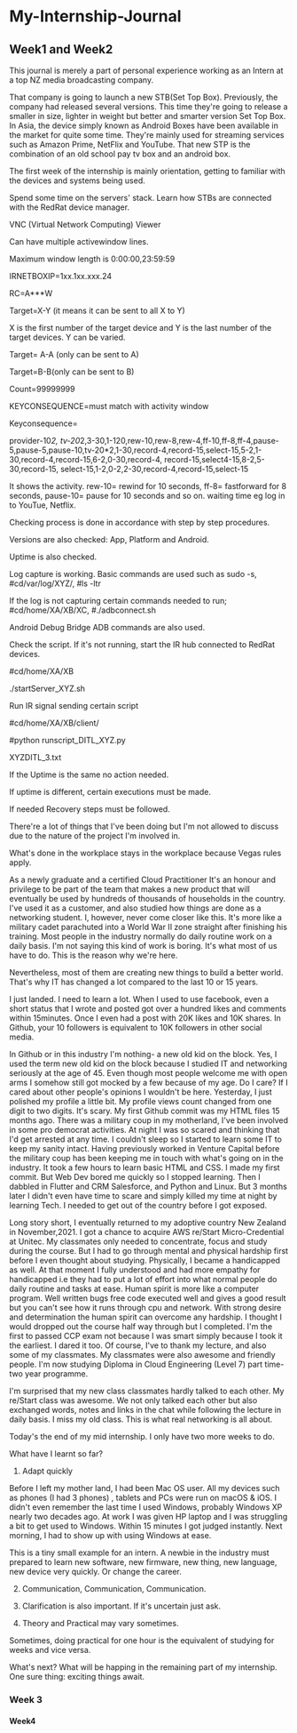 # My-Internship-Journal




## Week1 and Week2


This journal is merely a part of personal experience working as an Intern at a top NZ media broadcasting company.

That company is going to launch a new STB(Set Top Box). Previously, the company had released several versions. This time they're going to release a smaller in size, lighter in weight but better and smarter version Set Top Box. In Asia, the device simply known as Android Boxes have been available in the market for quite some time. They're mainly used for streaming services such as  Amazon Prime, NetFlix and YouTube. That new STP is the combination of an old school pay tv box and an android box.    


The first week of the internship is mainly orientation, getting to familiar with the devices and systems being used.


Spend some time on the servers' stack. Learn how STBs are connected with the RedRat device manager. 

VNC (Virtual Network Computing) Viewer


Can have multiple activewindow lines.

Maximum window length is 0:00:00,23:59:59



IRNETBOXIP=1xx.1xx.xxx.24

RC=A***W

Target=X-Y (it means it can be sent to all X to Y)

X is the first number of the target device and Y is the last number of the target devices. Y can be varied.

Target= A-A (only can be sent to A)

Target=B-B(only can be sent to B)



Count=99999999



KEYCONSEQUENCE=must match with activity window

Keyconsequence=

provider-10*2, tv-20*2,3-30,1-120,rew-10,rew-8,rew-4,ff-10,ff-8,ff-4,pause-5,pause-5,pause-10,tv-20*2,1-30,record-4,record-15,select-15,5-2,1-30,record-4,record-15,6-2,0-30,record-4, record-15,select4-15,8-2,5-30,record-15, select-15,1-2,0-2,2-30,record-4,record-15,select-15




It shows the activity. rew-10= rewind for 10 seconds, ff-8= fastforward for 8 seconds, pause-10= pause for 10 seconds and so on. waiting time eg log in to YouTue, Netflix.



Checking process is done in accordance with step by step procedures.



Versions are also checked: App, Platform and Android.

Uptime is also checked.


Log capture is working. Basic commands are used such as sudo -s, #cd/var/log/XYZ/, #ls -ltr


If the log is not capturing certain commands needed to run; #cd/home/XA/XB/XC, #./adbconnect.sh



Android Debug Bridge ADB commands are also used.


Check the script. If it's not running, start the IR hub connected to RedRat devices.

#cd/home/XA/XB

 ./startServer_XYZ.sh


Run IR signal sending certain script

#cd/home/XA/XB/client/

#python runscript_DITL_XYZ.py

XYZDITL_3.txt


If the Uptime is the same no action needed.


If uptime is different, certain executions must be made.

If needed Recovery steps must be followed.


There're a lot of things that I've been doing but I'm not allowed to discuss due to the nature of the project I'm involved in. 

What's done in the workplace stays in the workplace because Vegas rules apply. 

As a newly graduate and a certified Cloud Practitioner It's an honour and privilege to be part of the team that makes a new product that will eventually be used by hundreds of thousands of households in the country. I've used it as a customer, and also studied how things are done as a networking student. I, however, never come closer like this. It's more like a military cadet parachuted into a World War II zone straight after finishing his training. Most people in the industry normally do daily routine work on a daily basis. I'm not saying this kind of work is boring. It's what most of us have to do. This is the reason why we're here. 

Nevertheless, most of them are creating new things to build a better world. That's why IT has changed a lot compared to the last 10 or 15 years. 

I just landed. I need to learn a lot. When I used to use facebook, even a short status that I wrote and posted got over a hundred likes and comments within 15minutes. Once I even had a post with 20K likes and 10K shares. In Github, your 10 followers is equivalent to 10K followers in other social media.

In Github or in this industry I'm nothing- a new old kid on the block. Yes, I used the term new old kid on the block because I studied IT and networking seriously at the age of 45. Even though most people welcome me with open arms I somehow still got mocked by a few because of my age. Do I care? If I cared about other people's opinions I wouldn't be here. Yesterday, I just polished my profile a little bit. My profile views count changed from one digit to two digits. It's scary. My first Github commit was my HTML files 15 months ago. There was a military coup in my motherland, I've been involved in some pro democrat activities. At night I was so scared and thinking that I'd get arrested at any time. I couldn't sleep so I started to learn some IT to keep my sanity intact. Having previously worked in Venture Capital before the military coup has been keeping me in touch with what's going on in the industry. It took a few hours to learn basic HTML and CSS. I made my first commit. But Web Dev bored me quickly so I stopped learning. Then I dabbled in Flutter and CRM Salesforce, and Python and Linux. But 3 months later I didn't even have time to scare and simply killed my time at night by learning Tech. I needed to get out of the country before I got exposed.



Long story short, I eventually returned to my adoptive country New Zealand in November,2021. I got a chance to acquire AWS re/Start Micro-Credential at Unitec. My classmates only needed to concentrate, focus and study during the course. But I had to go through mental and physical hardship first before I even thought about studying. Physically, I became a handicapped as well. At that moment I fully understood and had more empathy for handicapped i.e they had to put a lot of effort into what normal people do daily routine and tasks at ease. Human spirit is more like a computer program. Well written bugs free code executed well and gives a good result but you can't see how it runs through cpu and network. With strong desire and determination the human spirit can overcome any hardship. I thought I would dropped out the course half way through but I completed. I'm the first to passed CCP exam not because I was smart simply because I took it the earliest. I dared it too. Of course, I've to thank my lecture, and also some of my classmates. My classmates were also awesome and friendly people. I'm now studying Diploma in Cloud Engineering (Level 7) part time- two year programme.

I'm surprised that my new class classmates hardly talked to each other. My re/Start class was awesome. We not only talked each other but also exchanged words, notes and links in the chat while following the lecture in daily basis. I miss my old class. This is what real networking is all about. 

Today's the end of my mid internship. I only have two more weeks to do.

What have I learnt so far?


1. Adapt quickly

Before I left my mother land, I had been Mac OS user. All my devices such as phones (I had 3 phones) , tablets and PCs were run on macOS & iOS. I didn't even remember the last time I used Windows, probably Windows XP nearly two decades ago. At work I was given HP laptop and I was struggling a bit to get used to Windows. Within 15 minutes I got judged instantly. Next morning, I had to show up with using Windows at ease.

This is a tiny small example for an intern. A newbie in the industry must prepared to learn new software, new firmware, new thing, new language, new device very quickly. Or change the career. 

2. Communication, Communication, Communication.


3. Clarification is also important. If it's uncertain just ask.

4. Theory and Practical may vary sometimes. 

Sometimes, doing practical for one hour is the equivalent of studying for weeks and vice versa.



What's next? What will be happing in the remaining part of my internship. One sure thing: exciting things await.   









### Week 3


#### Week4




